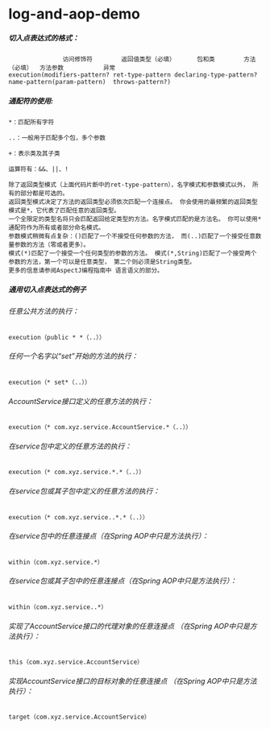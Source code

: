 # log-and-aop-demo
##### 切入点表达式的格式： 
                   访问修饰符        返回值类型（必填）      包和类        方法（必填）  方法参数           异常
    execution(modifiers-pattern? ret-type-pattern declaring-type-pattern?name-pattern(param-pattern)  throws-pattern?) 

##### 通配符的使用:

    *：匹配所有字符  
   
    ..：一般用于匹配多个包，多个参数  
   
    +：表示类及其子类  
    
    运算符有：&&、||、!  
  
    除了返回类型模式（上面代码片断中的ret-type-pattern），名字模式和参数模式以外， 所有的部分都是可选的。
    返回类型模式决定了方法的返回类型必须依次匹配一个连接点。 你会使用的最频繁的返回类型模式是*，它代表了匹配任意的返回类型。 
    一个全限定的类型名将只会匹配返回给定类型的方法。名字模式匹配的是方法名。 你可以使用*通配符作为所有或者部分命名模式。 
    参数模式稍微有点复杂：()匹配了一个不接受任何参数的方法， 而(..)匹配了一个接受任意数量参数的方法（零或者更多）。 
    模式(*)匹配了一个接受一个任何类型的参数的方法。 模式(*,String)匹配了一个接受两个参数的方法，第一个可以是任意类型， 第二个则必须是String类型。
    更多的信息请参阅AspectJ编程指南中 语言语义的部分。

##### 通用切入点表达式的例子
###### 任意公共方法的执行：
    execution（public * *（..））
###### 任何一个名字以“set”开始的方法的执行：
    execution（* set*（..））
###### AccountService接口定义的任意方法的执行：
    execution（* com.xyz.service.AccountService.*（..））
###### 在service包中定义的任意方法的执行：
    execution（* com.xyz.service.*.*（..））
###### 在service包或其子包中定义的任意方法的执行：
    execution（* com.xyz.service..*.*（..））
###### 在service包中的任意连接点（在Spring AOP中只是方法执行）：
    within（com.xyz.service.*）
###### 在service包或其子包中的任意连接点（在Spring AOP中只是方法执行）：
    within（com.xyz.service..*）
###### 实现了AccountService接口的代理对象的任意连接点 （在Spring AOP中只是方法执行）：
    this（com.xyz.service.AccountService）
###### 实现AccountService接口的目标对象的任意连接点 （在Spring AOP中只是方法执行）：
    target（com.xyz.service.AccountService）
